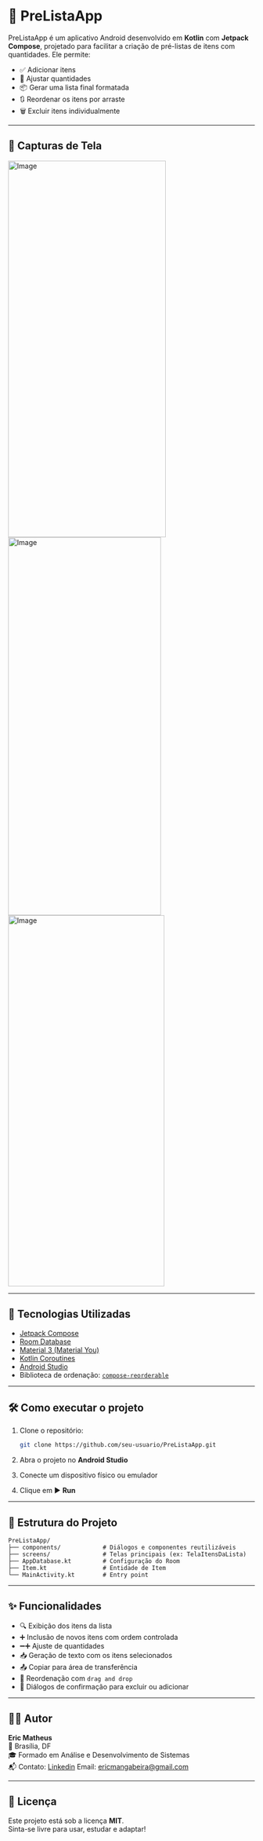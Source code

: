 # 📝 PreListaApp

PreListaApp é um aplicativo Android desenvolvido em **Kotlin** com **Jetpack Compose**, projetado para facilitar a criação de pré-listas de itens com quantidades. Ele permite:

- ✅ Adicionar itens
- 🔁 Ajustar quantidades
- 📦 Gerar uma lista final formatada
- 🔃 Reordenar os itens por arraste
- 🗑️ Excluir itens individualmente

---

## 📸 Capturas de Tela
<img width="322" height="767" alt="Image" src="https://github.com/user-attachments/assets/784b4b8d-0a26-4e4a-9c61-067d9fc825f4" />
<img width="312" height="770" alt="Image" src="https://github.com/user-attachments/assets/f973a078-425b-4824-a63d-3455643c15b3" />
<img width="319" height="756" alt="Image" src="https://github.com/user-attachments/assets/d48ef419-fdd2-4241-94b2-8ad0847dfa78" />



---

## 🚀 Tecnologias Utilizadas

- [Jetpack Compose](https://developer.android.com/jetpack/compose)
- [Room Database](https://developer.android.com/jetpack/androidx/releases/room)
- [Material 3 (Material You)](https://m3.material.io/)
- [Kotlin Coroutines](https://kotlinlang.org/docs/coroutines-overview.html)
- [Android Studio](https://developer.android.com/studio)
- Biblioteca de ordenação: [`compose-reorderable`](https://github.com/aclassen/compose-reorderable)

---

## 🛠️ Como executar o projeto

1. Clone o repositório:
   ```bash
   git clone https://github.com/seu-usuario/PreListaApp.git
   ```

2. Abra o projeto no **Android Studio**

3. Conecte um dispositivo físico ou emulador

4. Clique em ▶️ **Run**

---

## 📂 Estrutura do Projeto

```
PreListaApp/
├── components/            # Diálogos e componentes reutilizáveis
├── screens/               # Telas principais (ex: TelaItensDaLista)
├── AppDatabase.kt         # Configuração do Room
├── Item.kt                # Entidade de Item
└── MainActivity.kt        # Entry point
```

---

## ✨ Funcionalidades

- 🔍 Exibição dos itens da lista
- ➕ Inclusão de novos itens com ordem controlada
- ➖➕ Ajuste de quantidades
- 📥 Geração de texto com os itens selecionados
- 📤 Copiar para área de transferência
- 🎯 Reordenação com `drag and drop`
- 💬 Diálogos de confirmação para excluir ou adicionar

---

## 👨‍💻 Autor

**Eric Matheus**  
📍 Brasília, DF  
🎓 Formado em Análise e Desenvolvimento de Sistemas  
📬 Contato: [Linkedin](https://www.linkedin.com/in/ericmatheusds/) Email: ericmangabeira@gmail.com

---

## 📝 Licença

Este projeto está sob a licença **MIT**.  
Sinta-se livre para usar, estudar e adaptar!
